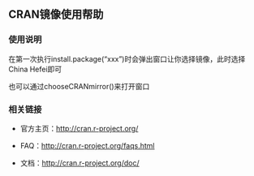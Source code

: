 ---
---

## CRAN镜像使用帮助

### 使用说明

在第一次执行install.package(“xxx”)时会弹出窗口让你选择镜像，此时选择China Hefei即可 

也可以通过chooseCRANmirror()来打开窗口 

### 相关链接

  + 官方主页：<http://cran.r-project.org/>

  + FAQ：<http://cran.r-project.org/faqs.html>

  + 文档：<http://cran.r-project.org/doc/>
